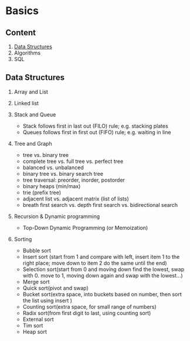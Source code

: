 # Basics

## Content
1. [Data Structures](#data_structures)
2. Algorithms
3. SQL

## Data Structures
1. Array and List

2. Linked list

3. Stack and Queue
    - Stack follows first in last out (FILO) rule; e.g. stacking plates
    - Queues follows first in first out (FIFO) rule; e.g. waiting in line

4. Tree and Graph
    - tree vs. binary tree
    - complete tree vs. full tree vs. perfect tree
    - balanced vs. unbalanced
    - binary tree vs. binary search tree
    - tree traversal: preorder, inorder, postorder
    - binary heaps (min/max)
    - trie (prefix tree)
    - adjacent list vs. adjacent matrix (list of lists)
    - breath first search vs. depth first search vs. bidirectional search
    
5. Recursion & Dynamic programming
    - Top-Down Dynamic Programming (or Memoization)


6. Sorting
    - Bubble sort
    - Insert sort (start from 1 and compare with left, insert item 1 to the right place; move down to item 2 do the same until the end)
    - Selection sort(start from 0 and moving down find the lowest, swap with 0. move to 1, moving down again and swap with the lowest...)
    - Merge sort
    - Quick sort(pivot and swap)
    - Bucket sort(extra space, into buckets based on number, then sort the list using insert )
    - Counting sort(extra space, for small range of numbers)
    - Radix sort(from first digit to last, using counting sort)
    - External sort
    - Tim sort
    - Heap sort
    